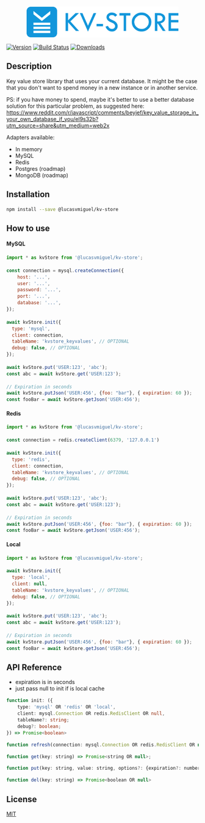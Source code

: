<p align="center"><img src="logo/horizontal.png" alt="kv-store" height="80px"></p>

[![Version](https://img.shields.io/npm/v/@lucasvmiguel/kv-store.svg)](https://www.npmjs.org/package/@lucasvmiguel/kv-store)
[![Build Status](https://travis-ci.org/lucasvmiguel/kv-store.svg?branch=master)](https://travis-ci.org/lucasvmiguel/kv-store)
[![Downloads](https://img.shields.io/npm/dm/@lucasvmiguel/kv-store.svg)](https://www.npmjs.org/package/@lucasvmiguel/kv-store)

## Description
Key value store library that uses your current database. It might be the case that you don't want to spend money in a new instance or in another service.

PS: if you have money to spend, maybe it's better to use a better database solution for this particular problem, as suggested here: https://www.reddit.com/r/javascript/comments/beyjef/key_value_storage_in_your_own_database_if_you/el9s32b?utm_source=share&utm_medium=web2x

Adapters available:
* In memory
* MySQL
* Redis
* Postgres (roadmap)
* MongoDB (roadmap)

## Installation

```bash
npm install --save @lucasvmiguel/kv-store
```

## How to use

#### MySQL
```js
import * as kvStore from '@lucasvmiguel/kv-store';

const connection = mysql.createConnection({
    host: '...',
    user: '...',
    password: '...',
    port: '...',
    database: '...',
});

await kvStore.init({
  type: 'mysql',
  client: connection,
  tableName: 'kvstore_keyvalues', // OPTIONAL
  debug: false, // OPTIONAL
});

await kvStore.put('USER:123', 'abc');
const abc = await kvStore.get('USER:123');

// Expiration in seconds
await kvStore.putJson('USER:456', {foo: "bar"}, { expiration: 60 });
const fooBar = await kvStore.getJson('USER:456');
```

#### Redis
```js
import * as kvStore from '@lucasvmiguel/kv-store';

const connection = redis.createClient(6379, '127.0.0.1')

await kvStore.init({
  type: 'redis',
  client: connection,
  tableName: 'kvstore_keyvalues', // OPTIONAL
  debug: false, // OPTIONAL
});

await kvStore.put('USER:123', 'abc');
const abc = await kvStore.get('USER:123');

// Expiration in seconds
await kvStore.putJson('USER:456', {foo: "bar"}, { expiration: 60 });
const fooBar = await kvStore.getJson('USER:456');
```

#### Local
```js
import * as kvStore from '@lucasvmiguel/kv-store';

await kvStore.init({
  type: 'local',
  client: null,
  tableName: 'kvstore_keyvalues', // OPTIONAL
  debug: false, // OPTIONAL
});

await kvStore.put('USER:123', 'abc');
const abc = await kvStore.get('USER:123');

// Expiration in seconds
await kvStore.putJson('USER:456', {foo: "bar"}, { expiration: 60 });
const fooBar = await kvStore.getJson('USER:456');
```

## API Reference

* expiration is in seconds
* just pass null to init if is local cache

```typescript
function init: ({
    type: 'mysql' OR 'redis' OR 'local',
    client: mysql.Connection OR redis.RedisClient OR null,
    tableName?: string;
    debug?: boolean;
}) => Promise<boolean>
```

```js
function refresh(connection: mysql.Connection OR redis.RedisClient OR null) => Promise<boolean>
```

```js
function get(key: string) => Promise<string OR null>;
```

```js
function put(key: string, value: string, options?: {expiration?: number}) => Promise<boolean>
```

```js
function del(key: string) => Promise<boolean OR null>
```

## License

[MIT](LICENSE)
